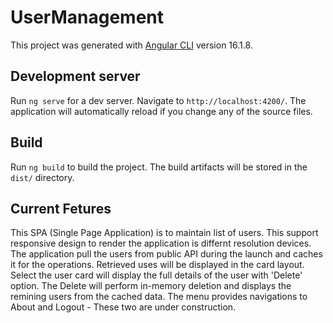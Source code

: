 # UserManagement

This project was generated with [Angular CLI](https://github.com/angular/angular-cli) version 16.1.8.

## Development server

Run `ng serve` for a dev server. Navigate to `http://localhost:4200/`. The application will automatically reload if you change any of the source files.


## Build

Run `ng build` to build the project. The build artifacts will be stored in the `dist/` directory.

## Current Fetures
This SPA (Single Page Application) is to maintain list of  users.
This support responsive design to render the application is differnt resolution devices.
The application pull the users from public API during the launch and caches it for the operations.
Retrieved uses will be displayed in the card layout.
Select the user card will display the full details of the user  with 'Delete' option.
The Delete will perform in-memory deletion and displays the remining users from the cached data.
The menu provides navigations to About and Logout - These two are under construction.



